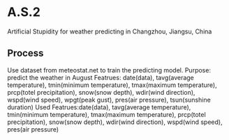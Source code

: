 # A.S.2
Artificial Stupidity for weather predicting in Changzhou, Jiangsu, China

## Process
Use dataset from meteostat.net to train the predicting model.
Purpose: predict the weather in August
Featrues: date(data), tavg(average temperature), tmin(minimum temperature), tmax(maximum temperature), prcp(totel precipitation), snow(snow depth), wdir(wind direction), wspd(wind speed), wpgt(peak gust), pres(air pressure), tsun(sunshine duration)
Used Featrues:date(data), tavg(average temperature), tmin(minimum temperature), tmax(maximum temperature), prcp(totel precipitation), snow(snow depth), wdir(wind direction), wspd(wind speed), pres(air pressure)